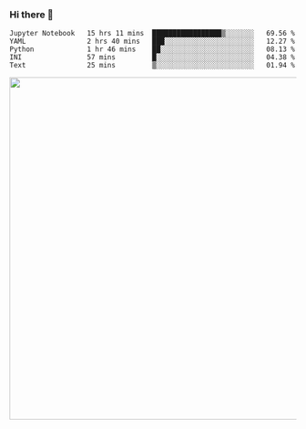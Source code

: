 ### Hi there 👋

<!--START_SECTION:waka-->
```text
Jupyter Notebook   15 hrs 11 mins  █████████████████▒░░░░░░░   69.56 % 
YAML               2 hrs 40 mins   ███░░░░░░░░░░░░░░░░░░░░░░   12.27 % 
Python             1 hr 46 mins    ██░░░░░░░░░░░░░░░░░░░░░░░   08.13 % 
INI                57 mins         █░░░░░░░░░░░░░░░░░░░░░░░░   04.38 % 
Text               25 mins         ▒░░░░░░░░░░░░░░░░░░░░░░░░   01.94 % 
```
<!--END_SECTION:waka-->

<img src="https://wakatime.com/share/@QuantumA/fc1cfcd9-4c6f-41e9-9c18-f86f6df42a11.svg?sanitize=true" width="600">

<!--
**QuantumA/QuantumA** is a ✨ _special_ ✨ repository because its `README.md` (this file) appears on your GitHub profile.

Here are some ideas to get you started:

- 🔭 I’m currently working on ...
- 🌱 I’m currently learning ...
- 👯 I’m looking to collaborate on ...
- 🤔 I’m looking for help with ...
- 💬 Ask me about ...
- 📫 How to reach me: ...
- 😄 Pronouns: ...
- ⚡ Fun fact: ...
-->

